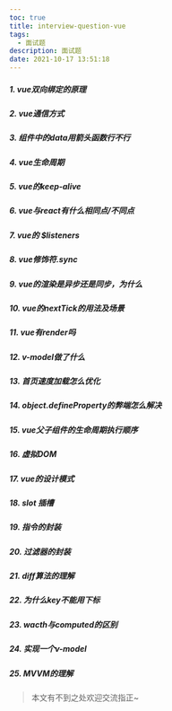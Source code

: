```yaml
---
toc: true
title: interview-question-vue
tags:
  - 面试题
description: 面试题
date: 2021-10-17 13:51:18
---
```


##### 1. vue双向绑定的原理
##### 2. vue通信方式
##### 3. 组件中的data用箭头函数行不行
##### 4. vue生命周期
##### 5. vue的keep-alive
##### 6. vue与react有什么相同点/不同点
##### 7. vue的 $listeners
##### 8. vue修饰符.sync
##### 9. vue的渲染是异步还是同步，为什么
##### 10. vue的nextTick的用法及场景
##### 11. vue有render吗
##### 12. v-model做了什么
##### 13. 首页速度加载怎么优化
##### 14. object.defineProperty的弊端怎么解决
##### 15. vue父子组件的生命周期执行顺序
##### 16. 虚拟DOM
##### 17. vue的设计模式
##### 18. slot 插槽
##### 19. 指令的封装
##### 20. 过滤器的封装
##### 21. diff算法的理解
##### 22. 为什么key不能用下标
##### 23. wacth与computed的区别
##### 24. 实现一个v-model
##### 25. MVVM的理解








<!--more-->













>本文有不到之处欢迎交流指正~
